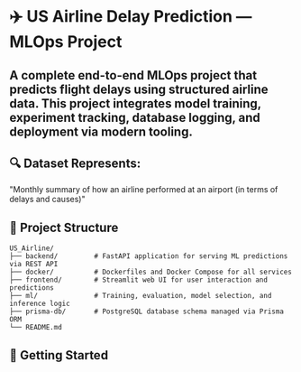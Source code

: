 # ✈️ US Airline Delay Prediction — MLOps Project

## A complete end-to-end MLOps project that predicts flight delays using structured airline data. This project integrates model training, experiment tracking, database logging, and deployment via modern tooling.

## 🔍 Dataset Represents:
"Monthly summary of how an airline performed at an airport (in terms of delays and causes)"

## 📁 Project Structure

```
US_Airline/
├── backend/         # FastAPI application for serving ML predictions via REST API
├── docker/          # Dockerfiles and Docker Compose for all services
├── frontend/        # Streamlit web UI for user interaction and predictions
├── ml/              # Training, evaluation, model selection, and inference logic
├── prisma-db/       # PostgreSQL database schema managed via Prisma ORM
└── README.md
```

## 🧭 Getting Started


